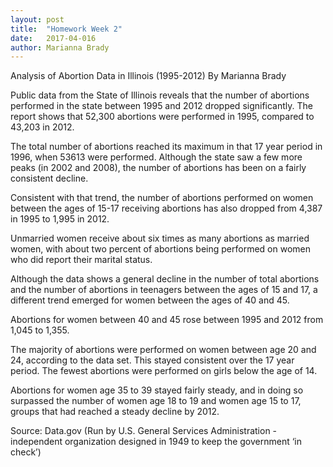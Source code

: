 ```yaml
---
layout: post
title:  "Homework Week 2"
date:   2017-04-016
author: Marianna Brady
---
```


Analysis of Abortion Data in Illinois (1995-2012)
By Marianna Brady

Public data from the State of Illinois reveals that the number of abortions performed in the state between 1995 and 2012 dropped significantly. The report shows that 52,300 abortions were performed in 1995, compared to 43,203 in 2012.

The total number of abortions reached its maximum in that 17 year period in 1996, when 53613 were performed. Although the state saw a few more peaks (in 2002 and 2008), the number of abortions has been on a fairly consistent decline.

Consistent with that trend, the number of abortions performed on women between the ages of 15-17 receiving abortions has also dropped from 4,387 in 1995 to 1,995 in 2012.

Unmarried women receive about six times as many abortions as married women, with about two percent of abortions being performed on women who did report their marital status.

Although the data shows a general decline in the number of total abortions and the number of abortions in teenagers between the ages of 15 and 17, a different trend emerged for women between the ages of 40 and 45.

Abortions for women between 40 and 45 rose between 1995 and 2012 from 1,045 to 1,355.

The majority of abortions were performed on women between age 20 and 24, according to the data set. This stayed consistent over the 17 year period. The fewest abortions were performed on girls below the age of 14.

Abortions for women age 35 to 39 stayed fairly steady, and in doing so surpassed the number of women age 18 to 19 and women age 15 to 17, groups that had reached a steady decline by 2012.





Source: Data.gov (Run by U.S. General Services Administration - independent organization designed in 1949 to keep the government ‘in check’)

